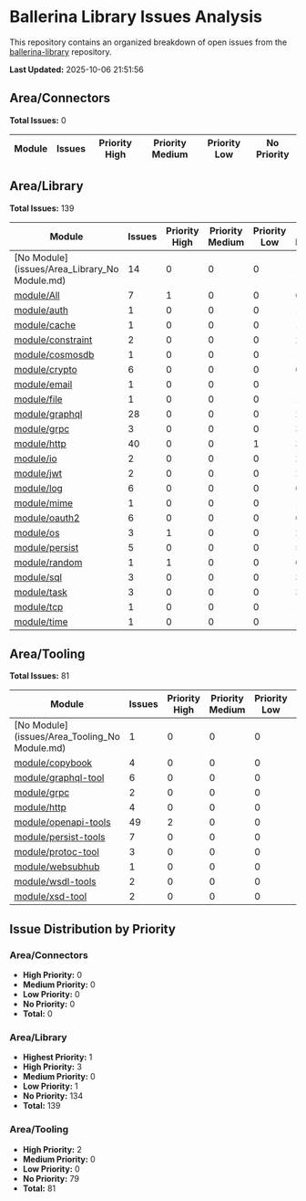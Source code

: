 # Ballerina Library Issues Analysis

This repository contains an organized breakdown of open issues from the [ballerina-library](https://github.com/ballerina-platform/ballerina-library) repository.

**Last Updated:** 2025-10-06 21:51:56

## Area/Connectors

**Total Issues:** 0

| Module | Issues | Priority High | Priority Medium | Priority Low | No Priority |
|--------|--------|---------------|-----------------|--------------|-------------|

## Area/Library

**Total Issues:** 139

| Module | Issues | Priority High | Priority Medium | Priority Low | No Priority |
|--------|--------|---------------|-----------------|--------------|-------------|
| [No Module](issues/Area_Library_No Module.md) | 14 | 0 | 0 | 0 | 14 |
| [module/All](issues/Area_Library_module_All.md) | 7 | 1 | 0 | 0 | 6 |
| [module/auth](issues/Area_Library_module_auth.md) | 1 | 0 | 0 | 0 | 1 |
| [module/cache](issues/Area_Library_module_cache.md) | 1 | 0 | 0 | 0 | 1 |
| [module/constraint](issues/Area_Library_module_constraint.md) | 2 | 0 | 0 | 0 | 2 |
| [module/cosmosdb](issues/Area_Library_module_cosmosdb.md) | 1 | 0 | 0 | 0 | 1 |
| [module/crypto](issues/Area_Library_module_crypto.md) | 6 | 0 | 0 | 0 | 6 |
| [module/email](issues/Area_Library_module_email.md) | 1 | 0 | 0 | 0 | 1 |
| [module/file](issues/Area_Library_module_file.md) | 1 | 0 | 0 | 0 | 1 |
| [module/graphql](issues/Area_Library_module_graphql.md) | 28 | 0 | 0 | 0 | 28 |
| [module/grpc](issues/Area_Library_module_grpc.md) | 3 | 0 | 0 | 0 | 3 |
| [module/http](issues/Area_Library_module_http.md) | 40 | 0 | 0 | 1 | 38 |
| [module/io](issues/Area_Library_module_io.md) | 2 | 0 | 0 | 0 | 2 |
| [module/jwt](issues/Area_Library_module_jwt.md) | 2 | 0 | 0 | 0 | 2 |
| [module/log](issues/Area_Library_module_log.md) | 6 | 0 | 0 | 0 | 6 |
| [module/mime](issues/Area_Library_module_mime.md) | 1 | 0 | 0 | 0 | 1 |
| [module/oauth2](issues/Area_Library_module_oauth2.md) | 6 | 0 | 0 | 0 | 6 |
| [module/os](issues/Area_Library_module_os.md) | 3 | 1 | 0 | 0 | 2 |
| [module/persist](issues/Area_Library_module_persist.md) | 5 | 0 | 0 | 0 | 5 |
| [module/random](issues/Area_Library_module_random.md) | 1 | 1 | 0 | 0 | 0 |
| [module/sql](issues/Area_Library_module_sql.md) | 3 | 0 | 0 | 0 | 3 |
| [module/task](issues/Area_Library_module_task.md) | 3 | 0 | 0 | 0 | 3 |
| [module/tcp](issues/Area_Library_module_tcp.md) | 1 | 0 | 0 | 0 | 1 |
| [module/time](issues/Area_Library_module_time.md) | 1 | 0 | 0 | 0 | 1 |

## Area/Tooling

**Total Issues:** 81

| Module | Issues | Priority High | Priority Medium | Priority Low | No Priority |
|--------|--------|---------------|-----------------|--------------|-------------|
| [No Module](issues/Area_Tooling_No Module.md) | 1 | 0 | 0 | 0 | 1 |
| [module/copybook](issues/Area_Tooling_module_copybook.md) | 4 | 0 | 0 | 0 | 4 |
| [module/graphql-tool](issues/Area_Tooling_module_graphql-tool.md) | 6 | 0 | 0 | 0 | 6 |
| [module/grpc](issues/Area_Tooling_module_grpc.md) | 2 | 0 | 0 | 0 | 2 |
| [module/http](issues/Area_Tooling_module_http.md) | 4 | 0 | 0 | 0 | 4 |
| [module/openapi-tools](issues/Area_Tooling_module_openapi-tools.md) | 49 | 2 | 0 | 0 | 47 |
| [module/persist-tools](issues/Area_Tooling_module_persist-tools.md) | 7 | 0 | 0 | 0 | 7 |
| [module/protoc-tool](issues/Area_Tooling_module_protoc-tool.md) | 3 | 0 | 0 | 0 | 3 |
| [module/websubhub](issues/Area_Tooling_module_websubhub.md) | 1 | 0 | 0 | 0 | 1 |
| [module/wsdl-tools](issues/Area_Tooling_module_wsdl-tools.md) | 2 | 0 | 0 | 0 | 2 |
| [module/xsd-tool](issues/Area_Tooling_module_xsd-tool.md) | 2 | 0 | 0 | 0 | 2 |

## Issue Distribution by Priority

### Area/Connectors
- **High Priority:** 0
- **Medium Priority:** 0
- **Low Priority:** 0
- **No Priority:** 0
- **Total:** 0

### Area/Library
- **Highest Priority:** 1
- **High Priority:** 3
- **Medium Priority:** 0
- **Low Priority:** 1
- **No Priority:** 134
- **Total:** 139

### Area/Tooling
- **High Priority:** 2
- **Medium Priority:** 0
- **Low Priority:** 0
- **No Priority:** 79
- **Total:** 81


